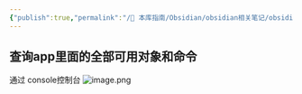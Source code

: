 ```yaml
---
{"publish":true,"permalink":"/🧰 本库指南/Obsidian/obsidian相关笔记/obsidian 高级使用技巧.md","created":"2025-06-17T22:36:18.727+08:00","modified":"2025-07-07T17:02:17.709+08:00","published":"2025-07-07T17:02:17.709+08:00","cssclasses":""}
---
```



## 查询app里面的全部可用对象和命令

通过 console控制台
![image.png](https://pub-pic.oldwinter.top/2025/06/1e2c1bd7f9d60c30cd05850f43c497c6.png)

